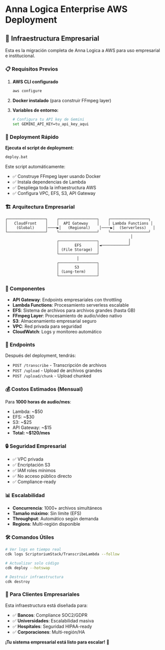 # Anna Logica Enterprise AWS Deployment

## 🏢 Infraestructura Empresarial

Esta es la migración completa de Anna Logica a AWS para uso empresarial e institucional.

### 📋 Requisitos Previos

1. **AWS CLI configurado**
   ```bash
   aws configure
   ```

2. **Docker instalado** (para construir FFmpeg layer)

3. **Variables de entorno:**
   ```bash
   # Configura tu API key de Gemini
   set GEMINI_API_KEY=tu_api_key_aqui
   ```

### 🚀 Deployment Rápido

**Ejecuta el script de deployment:**
```bash
deploy.bat
```

Este script automáticamente:
- ✅ Construye FFmpeg layer usando Docker
- ✅ Instala dependencias de Lambda
- ✅ Despliega toda la infraestructura AWS
- ✅ Configura VPC, EFS, S3, API Gateway

### 🏗️ Arquitectura Empresarial

```
┌─────────────────┐    ┌─────────────────┐    ┌─────────────────┐
│   CloudFront    │    │  API Gateway    │    │ Lambda Functions │
│    (Global)     │────▶│   (Regional)    │────▶│  (Serverless)   │
└─────────────────┘    └─────────────────┘    └─────────────────┘
                                                        │
                       ┌─────────────────┐             │
                       │       EFS       │◄────────────┘
                       │ (File Storage)  │
                       └─────────────────┘
                                │
                       ┌─────────────────┐
                       │       S3        │
                       │ (Long-term)     │
                       └─────────────────┘
```

### 🔧 Componentes

- **API Gateway**: Endpoints empresariales con throttling
- **Lambda Functions**: Procesamiento serverless escalable
- **EFS**: Sistema de archivos para archivos grandes (hasta GB)
- **FFmpeg Layer**: Procesamiento de audio/video nativo
- **S3**: Almacenamiento empresarial seguro
- **VPC**: Red privada para seguridad
- **CloudWatch**: Logs y monitoreo automático

### 📡 Endpoints

Después del deployment, tendrás:

- `POST /transcribe` - Transcripción de archivos
- `POST /upload` - Upload de archivos grandes
- `POST /upload/chunk` - Upload chunked

### 💰 Costos Estimados (Mensual)

Para **1000 horas de audio/mes**:
- Lambda: ~$50
- EFS: ~$30
- S3: ~$25
- API Gateway: ~$15
- **Total: ~$120/mes**

### 🔒 Seguridad Empresarial

- ✅ VPC privada
- ✅ Encriptación S3
- ✅ IAM roles mínimos
- ✅ No acceso público directo
- ✅ Compliance-ready

### 📊 Escalabilidad

- **Concurrencia**: 1000+ archivos simultáneos
- **Tamaño máximo**: Sin límite (EFS)
- **Throughput**: Automático según demanda
- **Regions**: Multi-región disponible

### 🛠️ Comandos Útiles

```bash
# Ver logs en tiempo real
cdk logs ScriptoriumStack/TranscribeLambda --follow

# Actualizar solo código
cdk deploy --hotswap

# Destruir infraestructura
cdk destroy
```

### 🎯 Para Clientes Empresariales

Esta infraestructura está diseñada para:
- ✅ **Bancos**: Compliance SOC2/GDPR
- ✅ **Universidades**: Escalabilidad masiva
- ✅ **Hospitales**: Seguridad HIPAA-ready
- ✅ **Corporaciones**: Multi-región/HA

**¡Tu sistema empresarial está listo para escalar!** 🚀